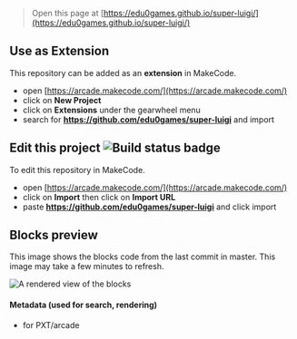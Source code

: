  


> Open this page at [https://edu0games.github.io/super-luigi/](https://edu0games.github.io/super-luigi/)

## Use as Extension

This repository can be added as an **extension** in MakeCode.

* open [https://arcade.makecode.com/](https://arcade.makecode.com/)
* click on **New Project**
* click on **Extensions** under the gearwheel menu
* search for **https://github.com/edu0games/super-luigi** and import

## Edit this project ![Build status badge](https://github.com/edu0games/super-luigi/workflows/MakeCode/badge.svg)

To edit this repository in MakeCode.

* open [https://arcade.makecode.com/](https://arcade.makecode.com/)
* click on **Import** then click on **Import URL**
* paste **https://github.com/edu0games/super-luigi** and click import

## Blocks preview

This image shows the blocks code from the last commit in master.
This image may take a few minutes to refresh.

![A rendered view of the blocks](https://github.com/edu0games/super-luigi/raw/master/.github/makecode/blocks.png)

#### Metadata (used for search, rendering)

* for PXT/arcade
<script src="https://makecode.com/gh-pages-embed.js"></script><script>makeCodeRender("{{ site.makecode.home_url }}", "{{ site.github.owner_name }}/{{ site.github.repository_name }}");</script>
